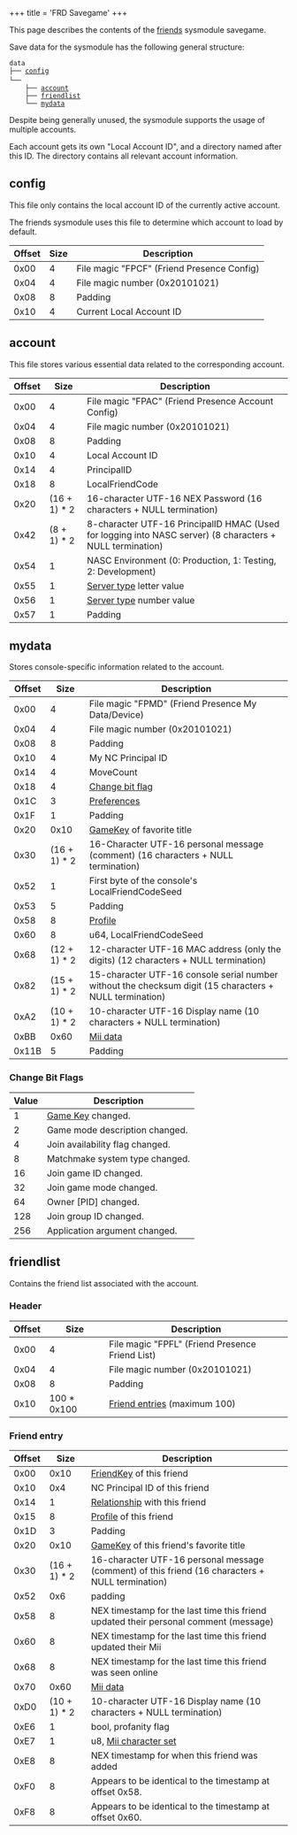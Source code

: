 +++
title = 'FRD Savegame'
+++

This page describes the contents of the [friends](Friend_Services "wikilink") sysmodule savegame.

Save data for the sysmodule has the following general structure:

`data`  
`├── `[`config`](FRD_Savegame#config "wikilink")  
`└── `<Local Account ID>  
`    ├── `[`account`](FRD_Savegame#account "wikilink")  
`    ├── `[`friendlist`](FRD_Savegame#friendlist "wikilink")  
`    └── `[`mydata`](FRD_Savegame#mydata "wikilink")

Despite being generally unused, the sysmodule supports the usage of multiple accounts.

Each account gets its own "Local Account ID", and a directory named after this ID. The directory contains all relevant account information.

## config

This file only contains the local account ID of the currently active account.

The friends sysmodule uses this file to determine which account to load by default.

| Offset | Size | Description                                |
|--------|------|--------------------------------------------|
| 0x00   | 4    | File magic "FPCF" (Friend Presence Config) |
| 0x04   | 4    | File magic number (0x20101021)             |
| 0x08   | 8    | Padding                                    |
| 0x10   | 4    | Current Local Account ID                   |

## account

This file stores various essential data related to the corresponding account.

| Offset | Size | Description |
|----|----|----|
| 0x00 | 4 | File magic "FPAC" (Friend Presence Account Config) |
| 0x04 | 4 | File magic number (0x20101021) |
| 0x08 | 8 | Padding |
| 0x10 | 4 | Local Account ID |
| 0x14 | 4 | PrincipalID |
| 0x18 | 8 | LocalFriendCode |
| 0x20 | (16 + 1) \* 2 | 16-character UTF-16 NEX Password (16 characters + NULL termination) |
| 0x42 | (8 + 1) \* 2 | 8-character UTF-16 PrincipalID HMAC (Used for logging into NASC server) (8 characters + NULL termination) |
| 0x54 | 1 | NASC Environment (0: Production, 1: Testing, 2: Development) |
| 0x55 | 1 | [Server type](Friend_Services#server_types "wikilink") letter value |
| 0x56 | 1 | [Server type](Friend_Services#server_types "wikilink") number value |
| 0x57 | 1 | Padding |

## mydata

Stores console-specific information related to the account.

| Offset | Size | Description |
|----|----|----|
| 0x00 | 4 | File magic "FPMD" (Friend Presence My Data/Device) |
| 0x04 | 4 | File magic number (0x20101021) |
| 0x08 | 8 | Padding |
| 0x10 | 4 | My NC Principal ID |
| 0x14 | 4 | MoveCount |
| 0x18 | 4 | [Change bit flag](FRD_Savegame#change_bit_flags "wikilink") |
| 0x1C | 3 | [Preferences](Friend_Services#preference "wikilink") |
| 0x1F | 1 | Padding |
| 0x20 | 0x10 | [GameKey](Friend_Services#gamekey "wikilink") of favorite title |
| 0x30 | (16 + 1) \* 2 | 16-Character UTF-16 personal message (comment) (16 characters + NULL termination) |
| 0x52 | 1 | First byte of the console's LocalFriendCodeSeed |
| 0x53 | 5 | Padding |
| 0x58 | 8 | [Profile](Friend_Services#profile "wikilink") |
| 0x60 | 8 | u64, LocalFriendCodeSeed |
| 0x68 | (12 + 1) \* 2 | 12-character UTF-16 MAC address (only the digits) (12 characters + NULL termination) |
| 0x82 | (15 + 1) \* 2 | 15-character UTF-16 console serial number without the checksum digit (15 characters + NULL termination) |
| 0xA2 | (10 + 1) \* 2 | 10-character UTF-16 Display name (10 characters + NULL termination) |
| 0xBB | 0x60 | [Mii data](Mii#cflstoredata "wikilink") |
| 0x11B | 5 | Padding |

### Change Bit Flags

| Value | Description                                             |
|-------|---------------------------------------------------------|
| 1     | [Game Key](Friend_Services#gamekey "wikilink") changed. |
| 2     | Game mode description changed.                          |
| 4     | Join availability flag changed.                         |
| 8     | Matchmake system type changed.                          |
| 16    | Join game ID changed.                                   |
| 32    | Join game mode changed.                                 |
| 64    | Owner \[PID\] changed.                                  |
| 128   | Join group ID changed.                                  |
| 256   | Application argument changed.                           |

## friendlist

Contains the friend list associated with the account.

### Header

| Offset | Size | Description |
|----|----|----|
| 0x00 | 4 | File magic "FPFL" (Friend Presence Friend List) |
| 0x04 | 4 | File magic number (0x20101021) |
| 0x08 | 8 | Padding |
| 0x10 | 100 \* 0x100 | [Friend entries](FRD_Savegame#friend_entry "wikilink") (maximum 100) |

### Friend entry

| Offset | Size | Description |
|----|----|----|
| 0x00 | 0x10 | [FriendKey](Friend_Services#friendkey "wikilink") of this friend |
| 0x10 | 0x4 | NC Principal ID of this friend |
| 0x14 | 1 | [Relationship](Friend_Services#relationship_types "wikilink") with this friend |
| 0x15 | 8 | [Profile](Friend_Services#profile "wikilink") of this friend |
| 0x1D | 3 | Padding |
| 0x20 | 0x10 | [GameKey](Friend_Services#gamekey "wikilink") of this friend's favorite title |
| 0x30 | (16 + 1) \* 2 | 16-character UTF-16 personal message (comment) of this friend (16 characters + NULL termination) |
| 0x52 | 0x6 | padding |
| 0x58 | 8 | NEX timestamp for the last time this friend updated their personal comment (message) |
| 0x60 | 8 | NEX timestamp for the last time this friend updated their Mii |
| 0x68 | 8 | NEX timestamp for the last time this friend was seen online |
| 0x70 | 0x60 | [Mii data](Friend_Services#mii_data "wikilink") |
| 0xD0 | (10 + 1) \* 2 | 10-character UTF-16 Display name (10 characters + NULL termination) |
| 0xE6 | 1 | bool, profanity flag |
| 0xE7 | 1 | u8, [Mii character set](Mii#mii_format "wikilink") |
| 0xE8 | 8 | NEX timestamp for when this friend was added |
| 0xF0 | 8 | Appears to be identical to the timestamp at offset 0x58. |
| 0xF8 | 8 | Appears to be identical to the timestamp at offset 0x60. |
